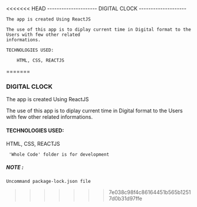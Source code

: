 <<<<<<< HEAD
--------------------- DIGITAL CLOCK --------------------

    The app is created Using ReactJS

    The use of this app is to diplay current time in Digital format to the Users with few other related 
    informations.

    TECHNOLOGIES USED: 
    
        HTML, CSS, REACTJS
=======
### DIGITAL CLOCK 

The app is created Using ReactJS

The use of this app is to diplay current time in Digital format to the Users with few other related 
informations.

 #### TECHNOLOGIES USED: 
    
 HTML, CSS, REACTJS

     'Whole Code' folder is for development
    
 ##### NOTE :
    Uncommand package-lock.json file
>>>>>>> 7e038c98f4c86164451b565b12517d0b31d97ffe
